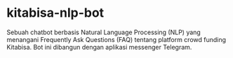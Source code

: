 # kitabisa-nlp-bot
Sebuah chatbot berbasis Natural Language Processing (NLP) yang menangani Frequently Ask Questions (FAQ) tentang platform crowd funding Kitabisa. Bot ini dibangun dengan aplikasi messenger Telegram.
